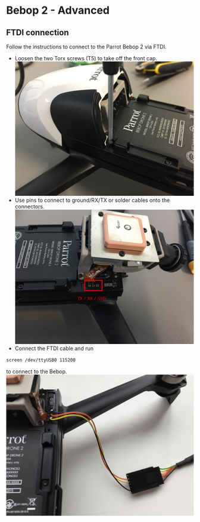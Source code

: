 # Bebop 2 - Advanced

## FTDI connection
Follow the instructions to connect to the Parrot Bebop 2 via FTDI.
* Loosen the two Torx screws (T5) to take off the front cap.
![](../../images/hardware/bebop_torx.JPG)
* Use pins to connect to ground/RX/TX or solder cables onto the connectors.
![](../../images/hardware/bebop_serial.JPG)
* Connect the FTDI cable and run
```sh
screen /dev/ttyUSB0 115200
```
to connect to the Bebop.
![](../../images/hardware/bebop_ftdi.JPG)
